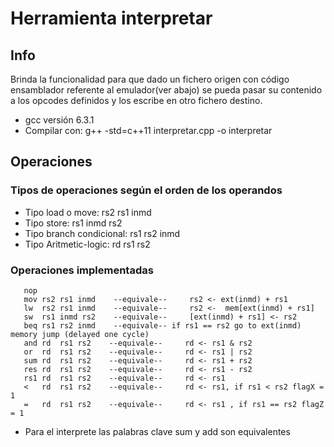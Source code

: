 # Herramienta interpretar

## Info

  Brinda la funcionalidad para que dado un fichero origen con código
  ensamblador referente al emulador(ver abajo) se pueda pasar su contenido
  a los opcodes definidos y los escribe en otro fichero destino.
  - gcc versión 6.3.1
  - Compilar con: g++ -std=c++11 interpretar.cpp -o interpretar

## Operaciones

### Tipos de operaciones según el orden de los operandos

  - Tipo load o move: rs2 rs1 inmd  
  - Tipo store: rs1 inmd rs2
  - Tipo branch condicional: rs1 rs2 inmd
  - Tipo Aritmetic-logic: rd rs1 rs2

### Operaciones implementadas
  ``` assembly
     nop
     mov rs2 rs1 inmd    --equivale--     rs2 <- ext(inmd) + rs1
     lw  rs2 rs1 inmd    --equivale--     rs2 <-  mem[ext(inmd) + rs1]
     sw  rs1 inmd rs2    --equivale--     [ext(inmd) + rs1] <- rs2
     beq rs1 rs2 inmd    --equivale-- if rs1 == rs2 go to ext(inmd) memory jump (delayed one cycle)
     and rd  rs1 rs2    --equivale--     rd <- rs1 & rs2
     or  rd  rs1 rs2    --equivale--     rd <- rs1 | rs2
     sum rd  rs1 rs2    --equivale--     rd <- rs1 + rs2
     res rd  rs1 rs2    --equivale--     rd <- rs1 - rs2
     rs1 rd  rs1 rs2    --equivale--     rd <- rs1
     <   rd  rs1 rs2    --equivale--     rd <- rs1, if rs1 < rs2 flagX = 1
     =   rd  rs1 rs2    --equivale--     rd <- rs1 , if rs1 == rs2 flagZ = 1
  ```
  - Para el interprete las palabras clave sum y add son equivalentes
